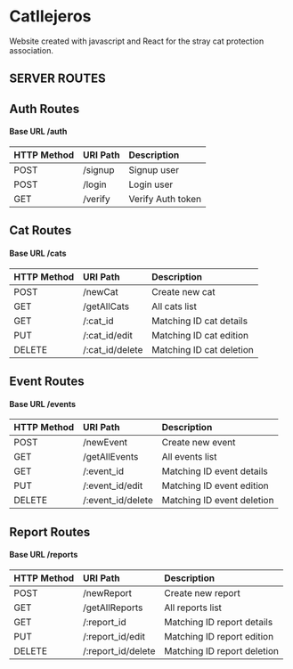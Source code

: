 # Catllejeros

Website created with javascript and React for the stray cat protection association.

## SERVER ROUTES

## Auth Routes

#### Base URL /auth

| HTTP Method   | URI Path      | Description               |
| :--------     | :-------      | :-------------------------|
| POST          | /signup       | Signup user               |  
| POST          | /login        | Login user                |
| GET           | /verify       | Verify Auth token         |


## Cat Routes

#### Base URL /cats

| HTTP Method   | URI Path          | Description               |
| :--------     | :-------          | :-------------------------|
| POST          | /newCat           | Create new cat            |
| GET           | /getAllCats       | All cats list             |
| GET           | /:cat_id          | Matching ID cat details   |
| PUT           | /:cat_id/edit     | Matching ID cat edition   |
| DELETE        | /:cat_id/delete   | Matching ID cat deletion  |


## Event Routes

#### Base URL /events

| HTTP Method   | URI Path              | Description                   |
| :--------     | :-------              | :-------------------------    |
| POST          | /newEvent             | Create new event              |
| GET           | /getAllEvents         | All events list               |
| GET           | /:event_id            | Matching ID event details     |
| PUT           | /:event_id/edit       | Matching ID event edition     |
| DELETE        | /:event_id/delete     | Matching ID event deletion    |

## Report Routes

#### Base URL /reports

| HTTP Method   | URI Path               | Description                   |
| :--------     | :-------               | :-------------------------    |
| POST          | /newReport             | Create new report             |
| GET           | /getAllReports         | All reports list              |
| GET           | /:report_id            | Matching ID report details    |
| PUT           | /:report_id/edit       | Matching ID report edition    |
| DELETE        | /:report_id/delete     | Matching ID report deletion   |











